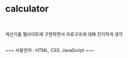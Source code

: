 # calculator

<br><br>
계산기를 웹사이트에 구현하면서 자료구조에 대해 진지하게 생각

<h>
 <br>
  ~~~
  사용언어 : HTML, CSS, JavaScript
  ~~~
